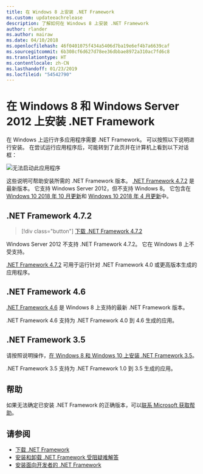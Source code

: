 ```yaml
---
title: 在 Windows 8 上安装 .NET Framework
ms.custom: updateeachrelease
description: 了解如何在 Windows 8 上安装 .NET Framework
author: rlander
ms.author: mairaw
ms.date: 04/10/2018
ms.openlocfilehash: 46f0401075f434a5406d7ba19e6ef4b7a6639caf
ms.sourcegitcommit: 6b308cf6d627d78ee36dbbae8972a310ac7fd6c8
ms.translationtype: HT
ms.contentlocale: zh-CN
ms.lasthandoff: 01/23/2019
ms.locfileid: "54542790"
---
```

# <a name="install-the-net-framework-on-windows-8-and-windows-server-2012"></a>在 Windows 8 和 Windows Server 2012 上安装 .NET Framework

在 Windows 上运行许多应用程序需要 .NET Framework。 可以按照以下说明进行安装。 在尝试运行应用程序后，可能转到了此页并在计算机上看到以下对话框：

![无法启动此应用程序](./media/this-application-could-not-be-started.png)

这些说明可帮助安装所需的 .NET Framework 版本。 [.NET Framework 4.7.2](https://go.microsoft.com/fwlink/?LinkID=863255) 是最新版本。 它支持 Windows Server 2012，但不支持 Windows 8。 它包含在 [Windows 10 2018 年 10 月更新](https://support.microsoft.com/en-us/help/4028685/windows-10-get-the-update)和 [Windows 10 2018 年 4 月更新](https://www.microsoft.com/software-download/windows10)中。

## <a name="net-framework-472"></a>.NET Framework 4.7.2

> [!div class="button"]
> [下载 .NET Framework 4.7.2](https://www.microsoft.com/net/download/thank-you/net472?utm_source=ms-docs&utm_medium=referral)

Windows Server 2012 不支持 .NET Framework 4.7.2。 它在 Windows 8 上不受支持。

[.NET Framework 4.7.2](https://go.microsoft.com/fwlink/?LinkID=863255) 可用于运行针对 .NET Framework 4.0 或更高版本生成的应用程序。

## <a name="net-framework-46"></a>.NET Framework 4.6

[.NET Framework 4.6](https://www.microsoft.com/en-us/download/details.aspx?id=48130) 是 Windows 8 上支持的最新 .NET Framework 版本。

.NET Framework 4.6 支持为 .NET Framework 4.0 到 4.6 生成的应用。

## <a name="net-framework-35"></a>.NET Framework 3.5

请按照说明操作，[在 Windows 8 和 Windows 10 上安装 .NET Framework 3.5](dotnet-35-windows-10.md)。

.NET Framework 3.5 支持为 .NET Framework 1.0 到 3.5 生成的应用。

## <a name="help"></a>帮助

如果无法确定已安装 .NET Framework 的正确版本，可以[联系 Microsoft 获取帮助](mailto:dotnet-install-help@service.microsoft.com?subject=Install-Help)。

## <a name="see-also"></a>请参阅

- [下载 .NET Framework](https://www.microsoft.com/net/download/framework?utm_source=ms-docs&utm_medium=referral)
- [安装和卸载 .NET Framework 受阻疑难解答](troubleshoot-blocked-installations-and-uninstallations.md)
- [安装面向开发者的 .NET Framework](guide-for-developers.md)
